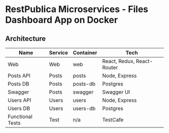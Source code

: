 # RestPublica Microservices - Files Dashboard App on Docker


## Architecture

| Name             | Service | Container | Tech                        |
|------------------|---------|-----------|-----------------------------|
| Web              | Web     | web       | React, Redux, React-Router  |
| Posts API        | Posts   | posts     | Node, Express               |
| Posts DB         | Posts   | posts-db  | Postgres                    |
| Swagger          | Posts   | swagger   | Swagger UI                  |
| Users API        | Users   | users     | Node, Express               |
| Users DB         | Users   | users-db  | Postgres                    |
| Functional Tests | Test    | n/a       | TestCafe                    |
